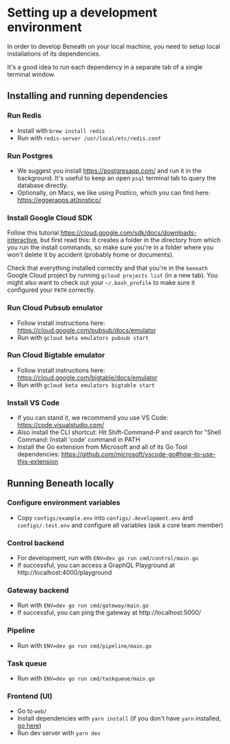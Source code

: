 # Setting up a development environment

In order to develop Beneath on your local machine, you need to setup local installations of its dependencies.

It's a good idea to run each dependency in a separate tab of a single terminal window.

## Installing and running dependencies

### Run Redis

- Install with `brew install redis`
- Run with `redis-server /usr/local/etc/redis.conf`

### Run Postgres

- We suggest you install https://postgresapp.com/ and run it in the background. It's useful to keep an open `psql` terminal tab to query the database directly.
- Optionally, on Macs, we like using Postico, which you can find here: https://eggerapps.at/postico/

### Install Google Cloud SDK

Follow this tutorial https://cloud.google.com/sdk/docs/downloads-interactive, but first read this: It creates a folder in the directory from which you run the install commands, so make sure you're in a folder where you won't delete it by accident (probably home or documents). 

Check that everything installed correctly and that you're in the `beneath` Google Cloud project by running `gcloud projects list` (in a new tab). You might also want to check out your `~/.bash_profile` to make sure it configured your `PATH` correctly.

### Run Cloud Pubsub emulator

- Follow install instructions here: https://cloud.google.com/pubsub/docs/emulator
- Run with `gcloud beta emulators pubsub start`

### Run Cloud Bigtable emulator

- Follow install instructions here: https://cloud.google.com/bigtable/docs/emulator
- Run with `gcloud beta emulators bigtable start`

### Install VS Code

- If you can stand it, we recommend you use VS Code: https://code.visualstudio.com/
- Also install the CLI shortcut: Hit Shift-Command-P and search for "Shell Command: Install 'code' command in PATH
- Install the Go extension from Microsoft and all of its Go Tool dependencies: https://github.com/microsoft/vscode-go#how-to-use-this-extension

## Running Beneath locally

### Configure environment variables

- Copy `configs/example.env` into `configs/.development.env` and `configs/.test.env` and configure all variables (ask a core team member)

### Control backend

- For development, run with `ENV=dev go run cmd/control/main.go`
- If successful, you can access a GraphQL Playground at http://localhost:4000/playground

### Gateway backend

- Run with `ENV=dev go run cmd/gateway/main.go`
- If successful, you can ping the gateway at http://localhost:5000/

### Pipeline

- Run with `ENV=dev go run cmd/pipeline/main.go`

### Task queue

- Run with `ENV=dev go run cmd/taskqueue/main.go`

### Frontend (UI)

- Go to `web/`
- Install dependencies with `yarn install` (if you don't have `yarn` installed, [go here](https://yarnpkg.com/en/docs/install))
- Run dev server with `yarn dev`
